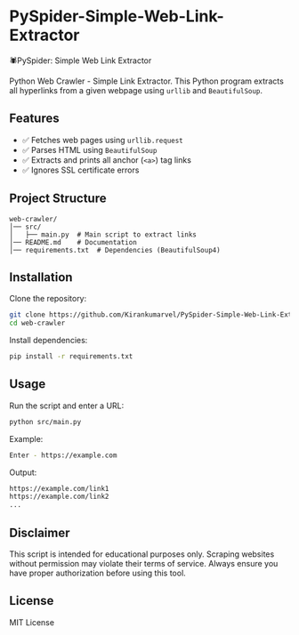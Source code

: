 
# PySpider-Simple-Web-Link-Extractor
🕷️PySpider: Simple Web Link Extractor

Python Web Crawler - Simple Link Extractor. This Python program extracts all hyperlinks from a given webpage using `urllib` and `BeautifulSoup`.

## Features
- ✅ Fetches web pages using `urllib.request`
- ✅ Parses HTML using `BeautifulSoup`
- ✅ Extracts and prints all anchor (`<a>`) tag links
- ✅ Ignores SSL certificate errors

## Project Structure
```
web-crawler/
│── src/
│   ├── main.py  # Main script to extract links
│── README.md    # Documentation
│── requirements.txt  # Dependencies (BeautifulSoup4)
```

## Installation

Clone the repository:
```sh
git clone https://github.com/Kirankumarvel/PySpider-Simple-Web-Link-Extractor.git
cd web-crawler
```

Install dependencies:
```sh
pip install -r requirements.txt
```

## Usage

Run the script and enter a URL:
```sh
python src/main.py
```

Example:
```sh
Enter - https://example.com
```

Output:
```sh
https://example.com/link1
https://example.com/link2
...
```

## Disclaimer

This script is intended for educational purposes only. Scraping websites without permission may violate their terms of service. Always ensure you have proper authorization before using this tool.

## License

MIT License
```

